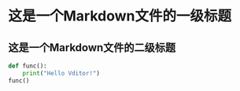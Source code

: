 # 这是一个Markdown文件的一级标题
## 这是一个Markdown文件的二级标题
```python
def func():
    print("Hello Vditor!")
func()
```
